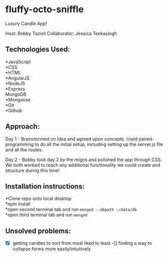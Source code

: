 # fluffy-octo-sniffle

Luxury Candle App!

Host: Bobby Tazioli
Collaborator: Jessica Teekasingh

## Technologies Used:
*JavaScript  
*CSS  
*HTML  
*AngularJS   
*NodeJS  
*Express  
MongoDB  
*Mongoose  
*Git  
*Github  

## Approach:
Day 1 -
Brainstormed on idea and agreed upon concepts. Used paired-programming to do all the initial setup, including setting up the server.js file and all the routes.

Day 2 -
Bobby took day 2 by the reigns and polished the app through CSS. We both worked to reach any additional functionality we could create and structure during this time!


## Installation instructions:
*Clone repo onto local desktop  
*npm install  
*open second terminal tab and run ```mongod --dbpath ~/data/db```  
*open third terminal tab and run ```mongod```

## Unsolved problems:
-[x] getting candles to sort from most liked to least
-[] finding a way to collapse forms more easily/intuitively
